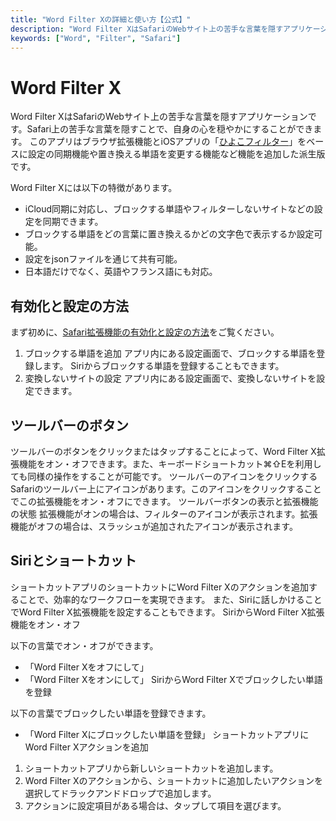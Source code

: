 ```yaml
---
title: "Word Filter Xの詳細と使い方【公式】"
description: "Word Filter XはSafariのWebサイト上の苦手な言葉を隠すアプリケーションです。Safari上の苦手な言葉を隠すことで、自身の心を穏やかにすることができます。このアプリはブラウザ拡張機能とiOSアプリの「ひよこフィルター」をベースに設定の同期機能や置き換える単語を変更する機能など機能を追加した派生版です。"
keywords: ["Word", "Filter", "Safari"]
---
```


# Word Filter X


Word Filter XはSafariのWebサイト上の苦手な言葉を隠すアプリケーションです。Safari上の苦手な言葉を隠すことで、自身の心を穏やかにすることができます。
このアプリはブラウザ拡張機能とiOSアプリの「[ひよこフィルター](https://bondavi.jp/)」をベースに設定の同期機能や置き換える単語を変更する機能など機能を追加した派生版です。

Word Filter Xには以下の特徴があります。
- iCloud同期に対応し、ブロックする単語やフィルターしないサイトなどの設定を同期できます。
- ブロックする単語をどの言葉に置き換えるかどの文字色で表示するか設定可能。
- 設定をjsonファイルを通じて共有可能。
- 日本語だけでなく、英語やフランス語にも対応。

## 有効化と設定の方法
まず初めに、[Safari拡張機能の有効化と設定の方法](/product/tips/safari_settings)をご覧ください。
1. ブロックする単語を追加
アプリ内にある設定画面で、ブロックする単語を登録します。
Siriからブロックする単語を登録することもできます。
2. 変換しないサイトの設定
アプリ内にある設定画面で、変換しないサイトを設定できます。

## ツールバーのボタン
ツールバーのボタンをクリックまたはタップすることによって、Word Filter X拡張機能をオン・オフできます。また、キーボードショートカット⌘⇧Eを利用しても同様の操作をすることが可能です。
ツールバーのアイコンをクリックする
Safariのツールバー上にアイコンがあります。このアイコンをクリックすることでこの拡張機能をオン・オフにできます。
ツールバーボタンの表示と拡張機能の状態
拡張機能がオンの場合は、フィルターのアイコンが表示されます。拡張機能がオフの場合は、スラッシュが追加されたアイコンが表示されます。

## Siriとショートカット
ショートカットアプリのショートカットにWord Filter Xのアクションを追加することで、効率的なワークフローを実現できます。
また、Siriに話しかけることでWord Filter X拡張機能を設定することもできます。
SiriからWord Filter X拡張機能をオン・オフ

以下の言葉でオン・オフができます。
- 「Word Filter Xをオフにして」
- 「Word Filter Xをオンにして」
SiriからWord Filter Xでブロックしたい単語を登録

以下の言葉でブロックしたい単語を登録できます。
- 「Word Filter Xにブロックしたい単語を登録」
ショートカットアプリにWord Filter Xアクションを追加

1. ショートカットアプリから新しいショートカットを追加します。
2. Word Filter Xのアクションから、ショートカットに追加したいアクションを選択してドラックアンドドロップで追加します。
3. アクションに設定項目がある場合は、タップして項目を選びます。